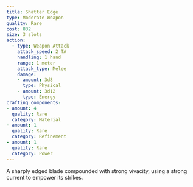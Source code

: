 ```yaml
---
title: Shatter Edge
type: Moderate Weapon
quality: Rare
cost: 832
size: 3 slots
action:
  - type: Weapon Attack
    attack_speed: 2 TA
    handling: 1 hand
    range: 1 meter
    attack_type: Melee 
    damage:
    - amount: 3d8
      type: Physical
    - amount: 3d12
      type: Energy
crafting_components:
- amount: 4
  quality: Rare
  category: Material
- amount: 1
  quality: Rare
  category: Refinement
- amount: 1
  quality: Rare
  category: Power
---
```

A sharply edged blade compounded with strong vivacity, using a strong current to empower its strikes.